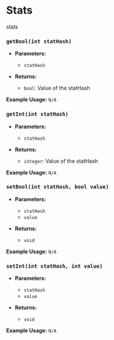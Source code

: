 # Stats
stats

### `getBool(int statHash)`

- **Parameters:**
    - `statHash`

- **Returns:**
    - `bool`: Value of the statHash

**Example Usage:**
`N/A`

### `getInt(int statHash)`

- **Parameters:**
    - `statHash`

- **Returns:**
    - `integer`: Value of the statHash

**Example Usage:**
`N/A`

### `setBool(int statHash, bool value)`

- **Parameters:**
    - `statHash`
    - `value`

- **Returns:**
    - `void`

**Example Usage:**
`N/A`

### `setInt(int statHash, int value)`

- **Parameters:**
    - `statHash`
    - `value`

- **Returns:**
    - `void`

**Example Usage:**
`N/A`

